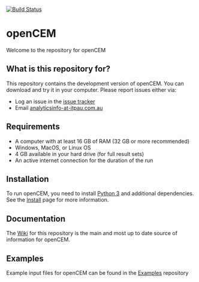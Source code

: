 [![Build Status](https://travis-ci.com/openCEMorg/openCEM.svg?token=YPwjEg4ZHVHXyJ2xeA7b&branch=master)](https://travis-ci.com/openCEMorg/openCEM)

# openCEM

Welcome to the repository for openCEM

## What is this repository for?

This repository contains the development version of openCEM. You can download and try it in your computer. Please report issues either via:

- Log an issue in the [issue tracker](https://github.com/openCEMorg/openCEM/issues)
- Email [analyticsinfo-at-itpau.com.au](mailto:analyticsinfo@itpau.com.au)

## Requirements

*   A computer with at least 16 GB of RAM (32 GB or more recommended)
*   Windows, MacOS, or Linux OS
*   4 GB available in your hard drive (for full result sets)
*   An active internet connection for the duration of the run

## Installation

To run openCEM, you need to install [Python 3](https://www.python.org/download/releases/3.0/) and additional dependencies.
See the [Install](https://github.com/openCEMorg/openCEM/wiki/Install) page for more information.

## Documentation

The [Wiki](https://github.com/openCEMorg/openCEM/wiki) for this repository is the main and most up to date source of information for openCEM.

## Examples

Example input files for openCEM can be found in the [Examples](https://github.com/openCEMorg/openCEM/openCEM_examples) repository
